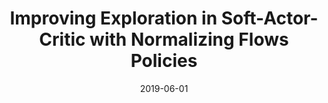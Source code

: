 ---
title: "Improving Exploration in Soft-Actor-Critic with Normalizing Flows Policies"
collection: publications
permalink: /files/2019-06-01-rl-nf-sac.pdf
excerpt:
date: 2019-06-01
venue: 'Invertible Neural Networks and Normalizing Flows (INNF) Workshop, International Conference on Machine Learning (ICML).'
paperurl: 'https://arxiv.org/pdf/1906.02771.pdf'
citation: 'Patrick Nadeem Ward, Ariella Smofsky, Avishek Joey Bose. (2019). &quot;Improving Exploration in Soft-Actor-Critic with Normalizing Flows Policies.&quot; <i>Invertible Neural Networks and Normalizing Flows (INNF) Workshop, International Conference on Machine Learning (ICML)</i>.'
---